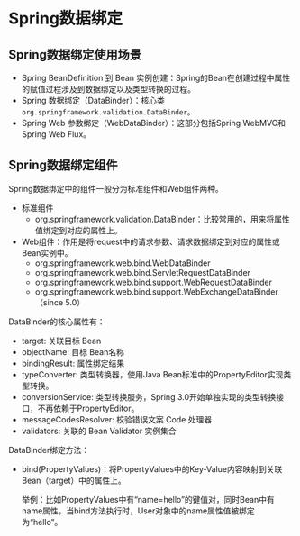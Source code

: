 # Spring数据绑定

## Spring数据绑定使用场景

* Spring BeanDefinition 到 Bean 实例创建：Spring的Bean在创建过程中属性的赋值过程涉及到数据绑定以及类型转换的过程。
* Spring 数据绑定（DataBinder）：核心类`org.springframework.validation.DataBinder`。
* Spring Web 参数绑定（WebDataBinder）：这部分包括Spring WebMVC和Spring Web Flux。

## Spring数据绑定组件

Spring数据绑定中的组件一般分为标准组件和Web组件两种。

* 标准组件
  * org.springframework.validation.DataBinder：比较常用的，用来将属性值绑定到对应的属性上。
* Web组件：作用是将request中的请求参数、请求数据绑定到对应的属性或Bean实例中。
  * org.springframework.web.bind.WebDataBinder
  * org.springframework.web.bind.ServletRequestDataBinder
  * org.springframework.web.bind.support.WebRequestDataBinder
  * org.springframework.web.bind.support.WebExchangeDataBinder（since 5.0）

DataBinder的核心属性有：

* target: 关联目标 Bean
* objectName: 目标 Bean名称
* bindingResult: 属性绑定结果
* typeConverter: 类型转换器，使用Java Bean标准中的PropertyEditor实现类型转换。
* conversionService: 类型转换服务，Spring 3.0开始单独实现的类型转换接口，不再依赖于PropertyEditor。
* messageCodesResolver: 校验错误文案 Code 处理器
* validators: 关联的 Bean Validator 实例集合

DataBinder绑定方法：

* bind(PropertyValues)：将PropertyValues中的Key-Value内容映射到关联Bean（target）中的属性上。

  举例：比如PropertyValues中有“name=hello”的键值对，同时Bean中有name属性，当bind方法执行时，User对象中的name属性值被绑定为“hello”。